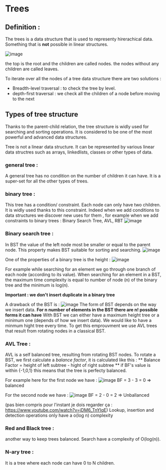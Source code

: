 # Trees

## Definition : 
The trees is a data structure that is used to representy hirerachical data. Something that is **not** possible in linear structures. 

![image](https://user-images.githubusercontent.com/42012627/181175846-b7210566-a44f-469a-9d2c-32d9737475b8.png)

the top is the root and the children are called nodes. the nodes without any children are called leaves. 

To iterate over all the nodes of a tree data structure there are two solutions : 
* Breadth-level traversal : to check the tree by level.
* depth-first traversal : we check all the children of a node before moving to the next 

## Types of tree structure 

Thanks to the parent-child relation, the tree structure is widly used for searching and sorting operations. It is considered to be one of the most powerful and advanced data structures. 

Tree is not a linear data structure. It can be represented by various linear data structres such as arrays, linkedlists, classes or other types of data. 

### general tree : 
A general tree has no condition on the number of children it can have. It is a super-set for all the other types of trees. 

### binary tree : 
This tree has a condition/ constraint. Each node can only have two children. It is widly used thanks to this constraint. Indeed when we add conditions to data structures we discover new uses for them , for example when we add constraints to binary trees : Binary Search Tree, AVL, RBT 
![image](https://user-images.githubusercontent.com/42012627/181180432-05cd114b-9ce5-4334-8f38-e19a4d05debb.png)

### Binary search tree : 
In BST the value of the left node most be smaller or equal to the parent node. This property makes BST suitable for sorting and searching. 
![image](https://user-images.githubusercontent.com/42012627/181180821-d013152b-e890-41fd-b930-554cbcb5ff18.png)

One of the properties of a binary tree is the height : 
![image](https://user-images.githubusercontent.com/42012627/181590353-5953096b-64f5-476c-85eb-5c17fea846ae.png)


For example while searching for an element we go through one branch of each node (according to its value).
When searching for an element in a BST, the maximum time complexity is equal to number of node (n) of the binary tree and the minimum is log(n). 

**Important : we don't insert duplicate in a binary tree**

A drawback of the BST is : 
![image](https://user-images.githubusercontent.com/42012627/181591581-80dcd4db-798b-40cb-83a7-f7949037bb48.png)
The form of BST depends on the way we insert data. **For n number of elements in the BST there are n! possible forms it can have**
With BST we can either have a maximum height tree or a minimum one (depends of how we insert data). We would like to have a minmum hight tree every time. To get this emprouvment we use AVL trees that result from rotating nodes in a classical BST. 


### AVL Tree : 
AVL is a self balanced tree, resulting from rotating BST nodes.
To rotate a BST, we first calculate a *balance factor*, it is calculated like this : 
** Balance Factor = height of left subtree - hight of right subtree **
if BF's value is within {-1,0,1} this means that the tree is perfecty balanced.

For example here for the first node we have : 
![image](https://user-images.githubusercontent.com/42012627/181594721-1c0c9ceb-b94f-4f19-808b-1463eb453ce6.png)
BF = 3 - 3 = 0 => balanced

For the second node we have : 
![image](https://user-images.githubusercontent.com/42012627/181594982-378a4090-bb16-4083-8efd-732fc769fc51.png)
BF = 2 - 0 = 2 => Unballanced 



(pas bien compris pour l'instant je dois regarder ça : https://www.youtube.com/watch?v=jDM6_TnYIqE)
Lookup, insertion and detection operations only have a o(log n) complexity 

### Red and Black tree : 
another way to keep trees balanced. Search have a complexity of O(log(n)).

### N-ary tree :
It is a tree where each node can have 0 to N children. 




